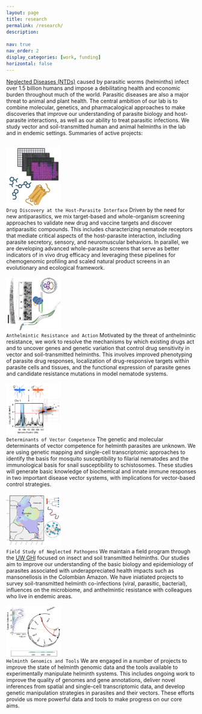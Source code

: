 ```yaml
---
layout: page
title: research
permalink: /research/
description: 

nav: true
nav_order: 2
display_categories: [work, funding]
horizontal: false
---
```


[Neglected Diseases (NTDs)](http://www.who.int/neglected_diseases/diseases/en/) caused by parasitic worms (helminths) infect over 1.5 billion humans and impose a debilitating health and economic burden throughout much of the world. Parasitic diseases are also a major threat to animal and plant health. The central ambition of our lab is to combine molecular, genetics, and pharmacalogical approaches to make discoveries that improve our understanding of parasite biology and host-parasite interactions, as well as our ability to treat parasitic infections. We study vector and soil-transmitted human and animal helminths in the lab and in endemic settings. Summaries of active projects: 
<br>
<br>

<style>
img {
  width: 145px;
  object-fit: fill;
}
</style>

<div class="row">
    <div class="col-sm-2">
        <img class="img-fluid z-depth-1 rounded" src="../assets/img/research_icons/project_1.jpg" alt="Drugs">
    </div>
    <div class = "col-sm-10">
        <code>Drug Discovery at the Host-Parasite Interface</code> Driven by the need for new antiparasitics, we mix target-based and whole-organism screening approaches to validate new drug and vaccine targets and discover antiparasitic compounds. This includes characterizing nematode receptors that mediate critical aspects of the host-parasite interaction, including parasite secretory, sensory, and neuromuscular behaviors. In parallel, we are developing advanced whole-parasite screens that serve as better indicators of in vivo drug efficacy and leveraging these pipelines for chemogenomic profiling and scaled natural product screens in an evolutionary and ecological framework.
    </div>
</div>
<br>

<div class="row">
    <div class="col-sm-2">
        <img class="img-fluid z-depth-1 rounded" src="../assets/img/research_icons/project_2.png" alt="Resistance">
    </div>
    <div class = "col-sm-10">
        <code>Anthelmintic Resistance and Action</code> Motivated by the threat of anthelmintic resistance, we work to resolve the mechanisms by which existing drugs act and to uncover genes and genetic variation that control drug sensitivity in vector and soil-transmitted helminths. This involves improved phenotyping of parasite drug responses, localization of drug-responsive targets within parasite cells and tissues, and the functional expression of parasite genes and candidate resistance mutations in model nematode systems.
    </div>
</div>
<br>

<div class="row">
    <div class="col-sm-2">
        <img class="img-fluid z-depth-1 rounded" src="../assets/img/research_icons/project_3.jpeg" alt="Vectors">
    </div>
    <div class = "col-sm-10">
         <code>Determinants of Vector Competence</code> The genetic and molecular determinants of vector competence for helminth parasites are unknown. We are using genetic mapping and single-cell transcriptomic approaches to identify the basis for mosquito susceptibility to filarial nematodes and the immunological basis for snail susceptibility to schistosomes. These studies will generate basic knowledge of biochemical and innate immune responses in two important disease vector systems, with implications for vector-based control strategies.
    </div>
</div>
<br>

<div class="row">
    <div class="col-sm-2">
        <img class="img-fluid z-depth-1 rounded" src="../assets/img/research_icons/project_4.png" alt="Field">
    </div>
    <div class = "col-sm-10">
        <code>Field Study of Neglected Pathogens</code> We maintain a field program through the <a href="https://ghi.wisc.edu/one-health-centers-2/">UW GHI</a> focused on insect and soil transmitted helminths. Our studies aim to improve our understanding of the basic biology and epidemiology of parasites associated with underappreciated health impacts such as mansonellosis in the Colombian Amazon. We have iniatiated projects to survey soil-transmitted helminth co-infections (viral, parasitic, bacterial), influences on the microbiome, and anthelmintic resistance with colleagues who live in endemic areas.
    </div>
</div>
<br>

<div class="row">
    <div class="col-sm-2">
        <img class="img-fluid z-depth-1 rounded" src="../assets/img/research_icons/project_5.png" alt="Genomics">
    </div>
    <div class = "col-sm-10">
        <code>Helminth Genomics and Tools</code> We are engaged in a number of projects to improve the state of helminth genomic data and the tools available to experimentally manipulate helminth systems. This includes ongoing work to improve the quality of genomes and gene annotations, deliver novel inferences from spatial and single-cell transcriptomic data, and develop genetic manipulation strategies in parasites and their vectors. These efforts provide us more powerful data and tools to make progress on our core aims.
    </div>
</div>